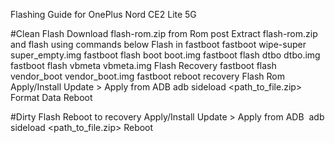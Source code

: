 Flashing Guide for OnePlus Nord CE2 Lite 5G

#Clean Flash
Download flash-rom.zip from Rom post
Extract flash-rom.zip and flash using commands below
Flash in fastboot 
fastboot wipe-super super_empty.img
fastboot flash boot boot.img
fastboot flash dtbo dtbo.img
fastboot flash vbmeta vbmeta.img
Flash Recovery
fastboot flash vendor_boot vendor_boot.img
fastboot reboot recovery
Flash Rom
Apply/Install Update > Apply from ADB 
adb sideload <path_to_file.zip>
Format Data 
Reboot


#Dirty Flash
Reboot to recovery 
Apply/Install Update > Apply from ADB 
adb sideload <path_to_file.zip>
Reboot

